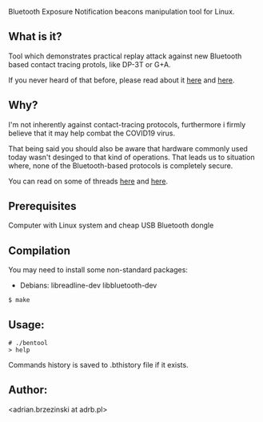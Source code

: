 
Bluetooth Exposure Notification beacons manipulation tool for Linux.

## What is it?

Tool which demonstrates practical replay attack against new Bluetooth based
contact tracing protols, like DP-3T or G+A.

If you never heard of that before, please read about it [here](https://github.com/DP-3T/documents/blob/master/DP3T%20-%20Simplified%20Three%20Page%20Brief.pdf) and [here](https://www.apple.com/covid19/contacttracing/).

## Why?

I'm not inherently against contact-tracing protocols, furthermore i firmly
believe that it may help combat the COVID19 virus.

That being said you should also be aware that hardware commonly used today
wasn't desinged to that kind of operations. That leads us to situation where,
none of the Bluetooth-based protocols is completely secure.

You can read on some of threads [here](https://www.eff.org/deeplinks/2020/04/apple-and-googles-covid-19-exposure-notification-api-questions-and-answers) and [here](https://eprint.iacr.org/2020/399.pdf).

## Prerequisites

Computer with Linux system and cheap USB Bluetooth dongle

## Compilation

You may need to install some non-standard packages:

  - Debians: libreadline-dev libbluetooth-dev

```
$ make
```

## Usage:

```
# ./bentool
> help
```

Commands history is saved to .bthistory file if it exists.

## Author:
<adrian.brzezinski at adrb.pl>
